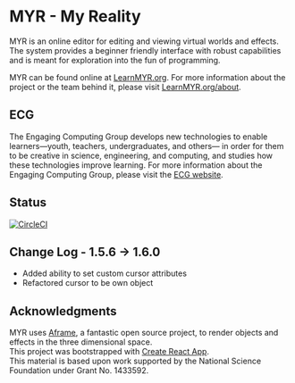 # MYR - My Reality
MYR is an online editor for editing and viewing virtual worlds and effects. The system provides a beginner friendly interface with robust capabilities and is meant for exploration into the fun of programming.

MYR can be found online at [LearnMYR.org](https://learnmyr.org). For more information about the project or the team behind it, please visit [LearnMYR.org/about](https://learnmyr.org/about).

## ECG
The Engaging Computing Group develops new technologies to enable learners—youth, teachers, undergraduates, and others— in order for them to be creative in science, engineering, and computing, and studies how these technologies improve learning. For more information about the Engaging Computing Group, please visit the [ECG website](https://sites.uml.edu/engaging-computing).

## Status
[![CircleCI](https://circleci.com/gh/engaging-computing/MYR.svg?style=shield)](https://circleci.com/gh/engaging-computing/MYR)

## Change Log - 1.5.6 -> 1.6.0
- Added ability to set custom cursor attributes
- Refactored cursor to be own object

## Acknowledgments
MYR uses [Aframe](https://aframe.io), a fantastic open source project, to render objects and effects in the three dimensional space.  
This project was bootstrapped with [Create React App](https://github.com/facebookincubator/create-react-app).  
This material is based upon work supported by the National Science Foundation under Grant No. 1433592.  